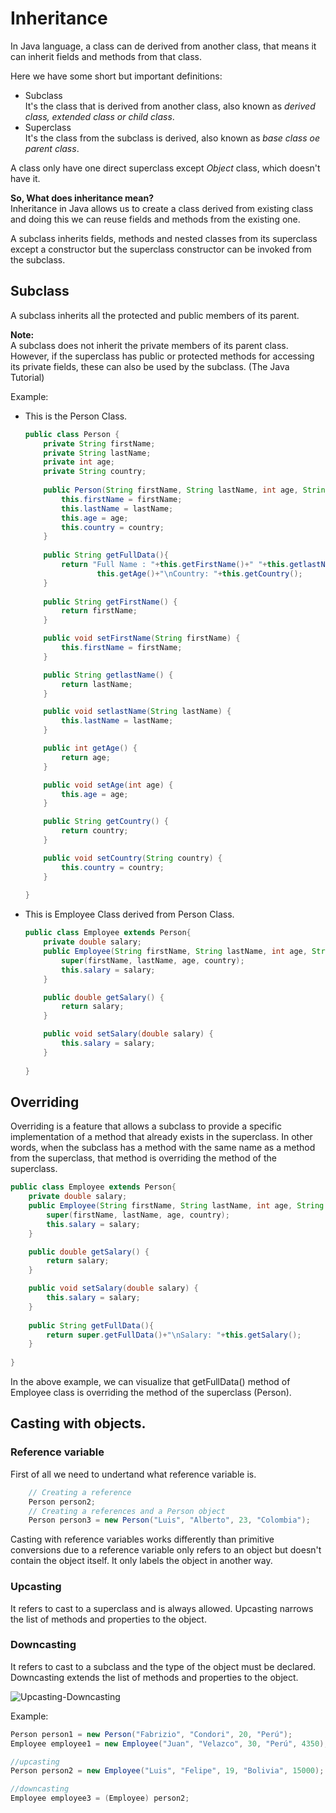 # Inheritance

In Java language, a class can de derived from another class, that means it can inherit fields and methods from that class.

Here we have some short but important definitions:
- Subclass  
    It's the class that is derived from another class, also known as *derived class, extended class or child class*.
- Superclass    
    It's the class from the subclass is derived, also known as *base class oe parent class*.

A class only have one direct superclass except *Object* class, which doesn't have it.

**So, What does inheritance mean?**     
Inheritance in Java allows us to create a class derived from existing class and doing this we can reuse fields and methods from the existing one.

A subclass inherits fields, methods and nested classes from its superclass except a constructor but the superclass constructor can be invoked from the subclass.

## Subclass
A subclass inherits all the protected and public members of its parent.    

**Note:**       
A subclass does not inherit the private members of its parent class. However, if the superclass has public or protected methods for accessing its private fields, these can also be used by the subclass. (The Java Tutorial)


Example:    
- This is the Person Class.
    ```Java
    public class Person {
        private String firstName;
        private String lastName;
        private int age;
        private String country;
        
        public Person(String firstName, String lastName, int age, String country){
            this.firstName = firstName;
            this.lastName = lastName;
            this.age = age;
            this.country = country;
        }
        
        public String getFullData(){
            return "Full Name : "+this.getFirstName()+" "+this.getlastName()+"\nAge: "+
                    this.getAge()+"\nCountry: "+this.getCountry();
        }
        
        public String getFirstName() {
            return firstName;
        }

        public void setFirstName(String firstName) {
            this.firstName = firstName;
        }

        public String getlastName() {
            return lastName;
        }

        public void setlastName(String lastName) {
            this.lastName = lastName;
        }

        public int getAge() {
            return age;
        }

        public void setAge(int age) {
            this.age = age;
        }

        public String getCountry() {
            return country;
        }

        public void setCountry(String country) {
            this.country = country;
        }
        
    }
    ```
- This is Employee Class derived from Person Class.
    ```java
    public class Employee extends Person{
        private double salary;
        public Employee(String firstName, String lastName, int age, String country, double salary){
            super(firstName, lastName, age, country);
            this.salary = salary;
        }

        public double getSalary() {
            return salary;
        }

        public void setSalary(double salary) {
            this.salary = salary;
        }
        
    }
    ```

## Overriding
Overriding is a feature that allows a subclass to provide a specific implementation of a method that already exists in the superclass. In other words, when the subclass has a method with the same name as a method from the superclass, that method is overriding the method of the superclass.
```Java
public class Employee extends Person{
    private double salary;
    public Employee(String firstName, String lastName, int age, String country, double salary){
        super(firstName, lastName, age, country);
        this.salary = salary;
    }

    public double getSalary() {
        return salary;
    }

    public void setSalary(double salary) {
        this.salary = salary;
    }
    
    public String getFullData(){
        return super.getFullData()+"\nSalary: "+this.getSalary();
    }
    
}
```
In the above example, we can visualize that getFullData() method of Employee class is overriding the method of the superclass (Person).
## Casting with objects.

### Reference variable
First of all we need to undertand what reference variable is.
```Java
    // Creating a reference
    Person person2;
    // Creating a references and a Person object
    Person person3 = new Person("Luis", "Alberto", 23, "Colombia");
```
Casting with reference variables works differently than primitive conversions due to a reference variable only refers to an object but doesn't contain the object itself.
It only labels the object in another way.
### Upcasting
It refers to cast to a superclass and is always allowed. Upcasting narrows the list of methods and properties to the object.
### Downcasting
It refers to cast to a subclass and the type of the object must be declared. Downcasting extends the list of methods and properties to the object.

![Upcasting-Downcasting](https://i.stack.imgur.com/Lkn0S.png "Image of downcasting and upcasting explanation.")

Example:
```Java
Person person1 = new Person("Fabrizio", "Condori", 20, "Perú");
Employee employee1 = new Employee("Juan", "Velazco", 30, "Perú", 4350);

//upcasting
Person person2 = new Employee("Luis", "Felipe", 19, "Bolivia", 15000);

//downcasting
Employee employee3 = (Employee) person2;
```
